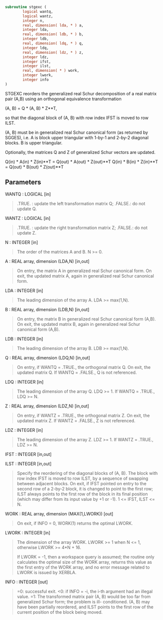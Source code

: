 ```fortran
subroutine stgexc (
        logical wantq,
        logical wantz,
        integer n,
        real, dimension( lda, * ) a,
        integer lda,
        real, dimension( ldb, * ) b,
        integer ldb,
        real, dimension( ldq, * ) q,
        integer ldq,
        real, dimension( ldz, * ) z,
        integer ldz,
        integer ifst,
        integer ilst,
        real, dimension( * ) work,
        integer lwork,
        integer info
)
```

STGEXC reorders the generalized real Schur decomposition of a real
matrix pair (A,B) using an orthogonal equivalence transformation

(A, B) = Q \* (A, B) \* Z\*\*T,

so that the diagonal block of (A, B) with row index IFST is moved
to row ILST.

(A, B) must be in generalized real Schur canonical form (as returned
by SGGES), i.e. A is block upper triangular with 1-by-1 and 2-by-2
diagonal blocks. B is upper triangular.

Optionally, the matrices Q and Z of generalized Schur vectors are
updated.

Q(in) \* A(in) \* Z(in)\*\*T = Q(out) \* A(out) \* Z(out)\*\*T
Q(in) \* B(in) \* Z(in)\*\*T = Q(out) \* B(out) \* Z(out)\*\*T

## Parameters
WANTQ : LOGICAL [in]
> .TRUE. : update the left transformation matrix Q;
> .FALSE.: do not update Q.

WANTZ : LOGICAL [in]
> .TRUE. : update the right transformation matrix Z;
> .FALSE.: do not update Z.

N : INTEGER [in]
> The order of the matrices A and B. N >= 0.

A : REAL array, dimension (LDA,N) [in,out]
> On entry, the matrix A in generalized real Schur canonical
> form.
> On exit, the updated matrix A, again in generalized
> real Schur canonical form.

LDA : INTEGER [in]
> The leading dimension of the array A. LDA >= max(1,N).

B : REAL array, dimension (LDB,N) [in,out]
> On entry, the matrix B in generalized real Schur canonical
> form (A,B).
> On exit, the updated matrix B, again in generalized
> real Schur canonical form (A,B).

LDB : INTEGER [in]
> The leading dimension of the array B. LDB >= max(1,N).

Q : REAL array, dimension (LDQ,N) [in,out]
> On entry, if WANTQ = .TRUE., the orthogonal matrix Q.
> On exit, the updated matrix Q.
> If WANTQ = .FALSE., Q is not referenced.

LDQ : INTEGER [in]
> The leading dimension of the array Q. LDQ >= 1.
> If WANTQ = .TRUE., LDQ >= N.

Z : REAL array, dimension (LDZ,N) [in,out]
> On entry, if WANTZ = .TRUE., the orthogonal matrix Z.
> On exit, the updated matrix Z.
> If WANTZ = .FALSE., Z is not referenced.

LDZ : INTEGER [in]
> The leading dimension of the array Z. LDZ >= 1.
> If WANTZ = .TRUE., LDZ >= N.

IFST : INTEGER [in,out]

ILST : INTEGER [in,out]
> Specify the reordering of the diagonal blocks of (A, B).
> The block with row index IFST is moved to row ILST, by a
> sequence of swapping between adjacent blocks.
> On exit, if IFST pointed on entry to the second row of
> a 2-by-2 block, it is changed to point to the first row;
> ILST always points to the first row of the block in its
> final position (which may differ from its input value by
> +1 or -1). 1 <= IFST, ILST <= N.

WORK : REAL array, dimension (MAX(1,LWORK)) [out]
> On exit, if INFO = 0, WORK(1) returns the optimal LWORK.

LWORK : INTEGER [in]
> The dimension of the array WORK.
> LWORK >= 1 when N <= 1, otherwise LWORK >= 4\*N + 16.
> 
> If LWORK = -1, then a workspace query is assumed; the routine
> only calculates the optimal size of the WORK array, returns
> this value as the first entry of the WORK array, and no error
> message related to LWORK is issued by XERBLA.

INFO : INTEGER [out]
> =0:  successful exit.
> <0:  if INFO = -i, the i-th argument had an illegal value.
> =1:  The transformed matrix pair (A, B) would be too far
> from generalized Schur form; the problem is ill-
> conditioned. (A, B) may have been partially reordered,
> and ILST points to the first row of the current
> position of the block being moved.
